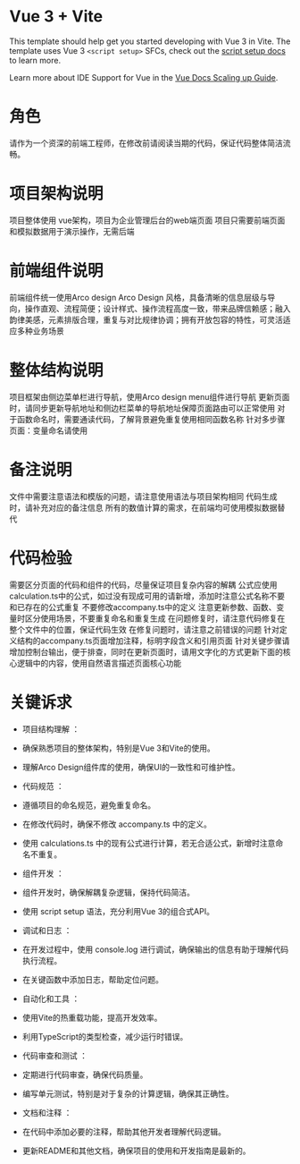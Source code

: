 # Vue 3 + Vite

This template should help get you started developing with Vue 3 in Vite. The template uses Vue 3 `<script setup>` SFCs, check out the [script setup docs](https://v3.vuejs.org/api/sfc-script-setup.html#sfc-script-setup) to learn more.

Learn more about IDE Support for Vue in the [Vue Docs Scaling up Guide](https://vuejs.org/guide/scaling-up/tooling.html#ide-support).

# 角色
请作为一个资深的前端工程师，在修改前请阅读当期的代码，保证代码整体简洁流畅。

# 项目架构说明
项目整体使用 vue架构，项目为企业管理后台的web端页面
项目只需要前端页面和模拟数据用于演示操作，无需后端

# 前端组件说明
前端组件统一使用Arco design
Arco Design 风格，具备清晰的信息层级与导向，操作直观、流程简便；设计样式、操作流程高度一致，带来品牌信赖感；融入韵律美感，元素排版合理，重复与对比规律协调；拥有开放包容的特性，可灵活适应多种业务场景

# 整体结构说明
项目框架由侧边菜单栏进行导航，使用Arco design menu组件进行导航
更新页面时，请同步更新导航地址和侧边栏菜单的导航地址保障页面路由可以正常使用
对于函数命名时，需要通读代码，了解背景避免重复使用相同函数名称
针对多步骤页面：变量命名请使用

# 备注说明
文件中需要注意语法和模版的问题，请注意使用语法与项目架构相同
代码生成时，请补充对应的备注信息
所有的数值计算的需求，在前端均可使用模拟数据替代

# 代码检验
需要区分页面的代码和组件的代码，尽量保证项目复杂内容的解耦
公式应使用calculation.ts中的公式，如过没有现成可用的请新增，添加时注意公式名称不要和已存在的公式重复
不要修改accompany.ts中的定义
注意更新参数、函数、变量时区分使用场景，不要重复命名和重复生成
在问题修复时，请注意代码修复在整个文件中的位置，保证代码生效
在修复问题时，请注意之前错误的问题
针对定义结构的accompany.ts页面增加注释，标明字段含义和引用页面
针对关键步骤请增加控制台输出，便于排查，同时在更新页面时，请用文字化的方式更新下面的核心逻辑中的内容，使用自然语言描述页面核心功能

# 关键诉求
- 项目结构理解 ：
- 确保熟悉项目的整体架构，特别是Vue 3和Vite的使用。
- 理解Arco Design组件库的使用，确保UI的一致性和可维护性。

- 代码规范 ：
- 遵循项目的命名规范，避免重复命名。
- 在修改代码时，确保不修改 accompany.ts 中的定义。
- 使用 calculations.ts 中的现有公式进行计算，若无合适公式，新增时注意命名不重复。

- 组件开发 ：
- 组件开发时，确保解耦复杂逻辑，保持代码简洁。
- 使用 script setup 语法，充分利用Vue 3的组合式API。

- 调试和日志 ：
- 在开发过程中，使用 console.log 进行调试，确保输出的信息有助于理解代码执行流程。
- 在关键函数中添加日志，帮助定位问题。
- 自动化和工具 ：

- 使用Vite的热重载功能，提高开发效率。
- 利用TypeScript的类型检查，减少运行时错误。
- 代码审查和测试 ：

- 定期进行代码审查，确保代码质量。
- 编写单元测试，特别是对于复杂的计算逻辑，确保其正确性。
- 文档和注释 ：

- 在代码中添加必要的注释，帮助其他开发者理解代码逻辑。
- 更新README和其他文档，确保项目的使用和开发指南是最新的。